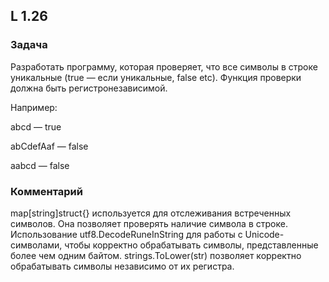 ## L 1.26

### Задача
Разработать программу, которая проверяет, что все символы в строке уникальные (true — если уникальные, false etc). Функция проверки должна быть регистронезависимой.


Например:

abcd — true

abCdefAaf — false

aabcd — false

### Комментарий
map[string]struct{} используется для отслеживания встреченных символов. Она позволяет проверять наличие символа в строке.
Использование utf8.DecodeRuneInString для работы с Unicode-символами, чтобы корректно обрабатывать символы, представленные более чем одним байтом.
strings.ToLower(str) позволяет корректно обрабатывать символы независимо от их регистра.